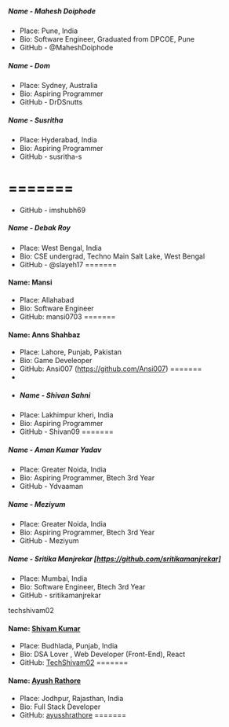 ##### Name - Mahesh Doiphode
- Place: Pune, India
- Bio: Software Engineer, Graduated from DPCOE, Pune
- GitHub - @MaheshDoiphode

##### Name - Dom
- Place: Sydney, Australia
- Bio: Aspiring Programmer
- GitHub - DrDSnutts

##### Name - Susritha
- Place: Hyderabad, India
- Bio: Aspiring Programmer
- GitHub - susritha-s

=======
=======
- GitHub - imshubh69


##### Name - Debak Roy
- Place: West Bengal, India
- Bio: CSE undergrad, Techno Main Salt Lake, West Bengal
- GitHub - @slayeh17
=======

#### Name: Mansi
- Place: Allahabad 
- Bio: Software Engineer
- GitHub: mansi0703
=======

#### Name: Anns Shahbaz
- Place: Lahore, Punjab, Pakistan
- Bio: Game Develeoper
- GitHub: Ansi007 (https://github.com/Ansi007)
=======
- 
- ##### Name - Shivan Sahni
- Place: Lakhimpur kheri, India
- Bio: Aspiring Programmer
- GitHub - Shivan09
=======

##### Name - Aman Kumar Yadav
- Place: Greater Noida, India
- Bio: Aspiring Programmer, Btech 3rd Year
- GitHub - Ydvaaman

##### Name - Meziyum
- Place: Greater Noida, India
- Bio: Aspiring Programmer, Btech 3rd Year
- GitHub - Meziyum

##### Name - Sritika Manjrekar [https://github.com/sritikamanjrekar]
- Place: Mumbai, India
- Bio: Software Engineer, Btech 3rd Year
- GitHub - sritikamanjrekar


 techshivam02
#### Name: [Shivam Kumar](https://github.com/TechShivam02)
- Place: Budhlada, Punjab, India
- Bio:  DSA Lover , Web Developer (Front-End), React 
- GitHub: [TechShivam02](https://github.com/TechShivam02)
=======
#### Name: [Ayush Rathore](https://github.com/ayusshrathore)
- Place: Jodhpur, Rajasthan, India
- Bio: Full Stack Developer
- GitHub: [ayusshrathore](https://github.com/ayusshrathore)
=======



